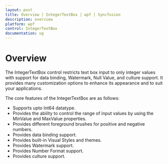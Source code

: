 ```yaml
---
layout: post
title: Overview | IntegerTextBox | wpf | Syncfusion
description: overview
platform: wpf
control: IntegerTextBox 
documentation: ug
---
```


# Overview

The IntegerTextBox control restricts text box input to only integer values with support for data binding, Watermark, Null Value, and culture support. It provides many customization options to enhance its appearance and to suit your applications.

The core features of the IntegerTextBox are as follows:

* Supports upto Int64 datatype.
* Provides the ability to control the range of input values by using the MinValue and MaxValue properties.
* Provides different foreground brushes for positive and negative numbers.
* Provides data binding support.
* Provides built-in Visual Styles and themes.
* Provides Watermark support.
* Provides Number Format support. 
* Provides culture support.



